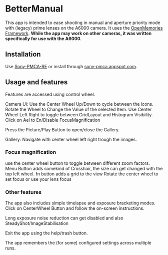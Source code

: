 # BetterManual

This app is intended to ease shooting in manual and aperture priority mode with (legacy) prime lenses on the A6000 camera. It uses the [OpenMemories Framework](https://github.com/ma1co/OpenMemories-Framework).
**While the app may work on other cameras, it was written specifically for use with the A6000.**

## Installation ##

Use [Sony-PMCA-RE](https://github.com/ma1co/Sony-PMCA-RE) or install through [sony-pmca.appspot.com](https://sony-pmca.appspot.com/apps).

## Usage and features ##

Features are accessed using control wheel.

Camera Ui:
Use the Center Wheel Up/Down to cycle between the icons. Rotate the Wheel to Change the Value of the selected Item.
Use Center Wheel Left Right to toggle between GridLayout and Histogram Visibility.
Click on Ael to En/Disable FocusMagnification

Press the Picture/Play Button to open/close the Gallery.

Gallery:
Navigate with center wheel left right trough the images. 


### Focus magnification ###

use the center wheel button to toggle between different zoom factors.
Menu Button adds somekind of Crosshair, the size can get changed with the top left wheel. 
fn button adds a grid to the view
Rotate the center wheel to set focus or use your lens focus

### Other features ###

The app also includes simple timelapse and exposure bracketing modes. Click on CenterWheel Button and follow the on-screen instructions.

Long exposure noise reduction can get disabled and also SteadyShot/ImageStabilisation

Exit the app using the help/trash button.

The app remembers the (for some) configured settings across multiple runs.
